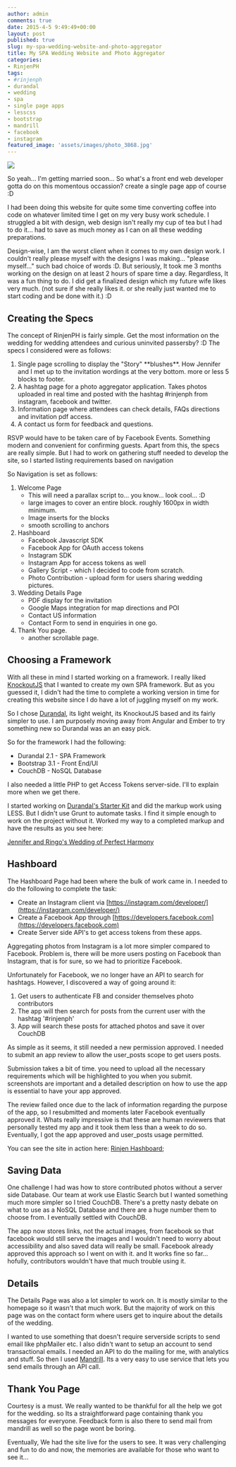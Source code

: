 ```yaml
---
author: admin
comments: true
date: 2015-4-5 9:49:49+00:00
layout: post
published: true
slug: my-spa-wedding-website-and-photo-aggregator
title: My SPA Wedding Website and Photo Aggregator
categories:
- RinjenPH
tags:
- #rinjenph
- durandal
- wedding
- spa
- single page apps
- lesscss
- bootstrap
- mandrill
- facebook
- instagram
featured_image: 'assets/images/photo_3868.jpg'
---
```


[ ![]({{BASE_PATH}}/assets/images/fbcover5.png) ]({{BASE_PATH}}/assets/images/fbcover5.png)

So yeah... I'm getting married soon... So what's a front end web developer gotta do on this momentous occassion? create a single page app of course :D 

I had been doing this website for quite some time converting coffee into code on whatever limited time I get on my very busy work schedule. I struggled a bit with design, web design isn't really my cup of tea but I had to do it... had to save as much money as I can on all these wedding preparations. 

Design-wise, I am the worst client when it comes to my own design work. I couldn't really please myself with the designs I was making... "please myself..." such bad choice of words :D. But seriously, It took me 3 months working on the design on at least 2 hours of spare time a day. Regardless, It was a fun thing to do. I did get a finalized design which my future wife likes very much. (not sure if she really likes it. or she really just wanted me to start coding and be done with it.) :D


Creating the Specs
---

The concept of RinjenPH is fairly simple. Get the most information on the wedding for wedding attendees and curious uninvited passersby? :D The specs I considered were as follows:

1. Single page scrolling to display the "Story" \*\*blushes\*\*. How Jennifer and I met up to the invitation wordings at the very bottom. more or less 5 blocks to footer.
2. A hashtag page for a photo aggregator application. Takes photos uploaded in real time and posted with the hashtag #rinjenph from instagram, facebook and twitter.
3. Information page where attendees can check details, FAQs directions and invitation pdf access.
4. A contact us form for feedback and questions.

RSVP would have to be taken care of by Facebook Events. Something modern and convenient for confirming guests. Apart from this, the specs are really simple. But I had to work on gathering stuff needed to develop the site, so I started listing requirements based on navigation

So Navigation is set as follows:

1. Welcome Page 
	- This will need a parallax script to... you know... look cool... :D
	- large images to cover an entire block. roughly 1600px in width minimum.
	- Image inserts for the blocks
	- smooth scrolling to anchors
2. Hashboard
	- Facebook Javascript SDK
	- Facebook App for OAuth access tokens
	- Instagram SDK 
	- Instagram App for access tokens as well
	- Gallery Script - which I decided to code from scratch.
	- Photo Contribution - upload form for users sharing wedding pictures.
3. Wedding Details Page
	- PDF display for the invitation
	- Google Maps integration for map directions and POI
	- Contact US information 
	- Contact Form to send in enquiries in one go.
4. Thank You page.
	- another scrollable page.


Choosing a Framework
---

With all these in mind I started working on a framework. I really liked [KnockoutJS](http://knockoutjs.com) that I wanted to create my own SPA framework. But as you guessed it, I didn't had the time to complete a working version in time for creating this website since I do have a lot of juggling myself on my work.  

So I chose [Durandal](http://durandaljs.com/), its light weight, its KnockoutJS based and its fairly simpler to use. I am purposely moving away from Angular and Ember to try something new so Durandal was an an easy pick.

So for the framework I had the following:

- Durandal 2.1 - SPA Framework
- Bootstrap 3.1 - Front End/UI
- CouchDB - NoSQL Database

I also needed a little PHP to get Access Tokens server-side. I'll to explain more when we get there. 

I started working on [Durandal's Starter Kit](http://durandaljs.com/get-started.html) and did the markup work using LESS. But I didn't use Grunt to automate tasks. I find it simple enough to work on the project without it. Worked my way to a completed markup and have the results as you see here:

[Jennifer and Ringo's Wedding of Perfect Harmony](http://jennifer.ringo.ph)


Hashboard
---

The Hashboard Page had been where the bulk of work came in. I needed to do the following to complete the task:

- Create an Instagram client via [https://instagram.com/developer/](https://instagram.com/developer/)
- Create a Facebook App through [https://developers.facebook.com](https://developers.facebook.com)
- Create Server side API's to get access tokens from these apps.

Aggregating photos from Instagram is a lot more simpler compared to Facebook. Problem is, there will be more users posting on Facebook than Instagram, that is for sure, so we had to prioritize Facebook.

Unfortunately for Facebook, we no longer have an API to search for hashtags. However, I discovered a way of going around it:

1. Get users to authenticate FB and consider themselves photo contributors
2. The app will then search for posts from the current user with the hashtag '#rinjenph'
3. App will search these posts for attached photos and save it over CouchDB 

As simple as it seems, it still needed a new permission approved. I needed to submit an app review to allow the user_posts scope to get users posts.

Submission takes a bit of time. you need to upload all the necessary requirements which will be highlighted to you when you submit. screenshots are important and a detailed description on how to use the app is essential to have your app approved.

The review failed once due to the lack of information regarding the purpose of the app, so I resubmitted and moments later Facebook eventually approved it. Whats really impressive is that these are human reviewers that personally tested my app and it took them less than a week to do so. Eventually, I got the app approved and user_posts usage permitted. 


You can see the site in action here: [Rinjen Hashboard](http://jennifer.ringo.ph/#hashboard);


Saving Data
----

One challenge I had was how to store contributed photos without a server side Database. Our team at work use Elastic Search but I wanted something much more simpler so I tried CouchDB. There's a pretty nasty debate on what to use as a NoSQL Database and there are a huge number them to choose from. I eventually settled with CouchDB.

The app now stores links, not the actual images, from facebook so that facebook would still serve the images and I wouldn't need to worry about accessibility and also saved data will really be small. Facebook already approved this approach so I went on with it. and It works fine so far... hofully, contributors wouldn't have that much trouble using it.


Details
---

The Details Page was also a lot simpler to work on. It is mostly similar to the homepage so it wasn't that much work. But the majority of work on this page was on the contact form where users get to inquire about the details of the wedding.

I wanted to use something that doesn't require serverside scripts to send email like phpMailer etc. I also didn't want to setup an account to send transactional emails. I needed an API to do the mailing for me, with analytics and stuff. So then I used [Mandrill](https://www.mandrill.com/). Its a very easy to use service that lets you send emails through an API call. 


Thank You Page
---

Courtesy is a must. We really wanted to be thankful for all the help we got for the wedding. so Its a straightforward page containing thank you messages for everyone. Feedback form is also there to send mail from mandrill as well so the page wont be boring.


Eventually, We had the site live for the users to see. It was very challenging and fun to do and now, the memories are available for those who want to see it...



